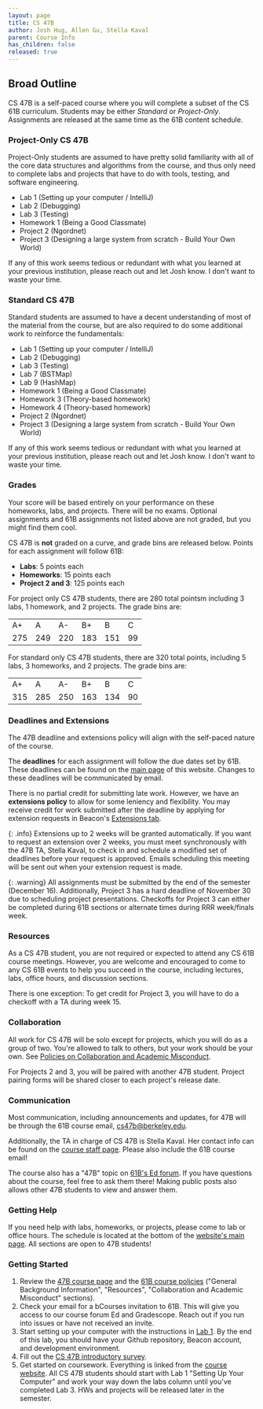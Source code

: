 ```yaml
---
layout: page
title: CS 47B
author: Josh Hug, Allen Gu, Stella Kaval
parent: Course Info
has_children: false
released: true
---
```


## Broad Outline

CS 47B is a self-paced course where you will complete a subset of the CS 61B
curriculum. Students may be either _Standard_ or _Project-Only_. Assignments are released at the same time as the 61B content schedule.

### Project-Only CS 47B

Project-Only students are assumed to have pretty solid familiarity with all
of the core data structures and algorithms from the course, and thus only need
to complete labs and projects that have to do with tools, testing, and software
engineering.

- Lab 1 (Setting up your computer / IntelliJ)
- Lab 2 (Debugging)
- Lab 3 (Testing)
- Homework 1 (Being a Good Classmate)
- Project 2 (Ngordnet)
- Project 3 (Designing a large system from scratch - Build Your Own World)

If any of this work seems tedious or redundant with what you learned at your previous institution, please reach out and let Josh know. I don't want to waste your time.

### Standard CS 47B

Standard students are assumed to have a decent understanding of most of the material from the course, but are also required to do some additional work to reinforce the fundamentals:

- Lab 1 (Setting up your computer / IntelliJ)
- Lab 2 (Debugging)
- Lab 3 (Testing)
- Lab 7 (BSTMap)
- Lab 9 (HashMap)
- Homework 1 (Being a Good Classmate)
- Homework 3 (Theory-based homework)
- Homework 4 (Theory-based homework)
- Project 2 (Ngordnet)
- Project 3 (Designing a large system from scratch - Build Your Own World)

If any of this work seems tedious or redundant with what you learned at your previous institution, please reach out and let Josh know. I don't want to waste your time.

### Grades

Your score will be based entirely on your performance on these homeworks, labs, and projects. There will be no exams. Optional assignments and 61B assignments not listed above are not graded, but you might find them cool.

CS 47B is **not** graded on a curve, and grade bins are released below. Points for each assignment will follow 61B:

- **Labs**: 5 points each
- **Homeworks**: 15 points each
- **Project 2 and 3**: 125 points each

For project only CS 47B students, there are 280 total pointsm including 3 labs, 1 homework, and 2 projects. The grade bins are:

<table id="letter-grades">
	<tr>
        <td>A+</td>
        <td>A</td>
        <td>A-</td>
        <td>B+</td>
        <td>B</td>
        <td>C</td>
	</tr>
	<tr>
        <td>275</td>
        <td>249</td>
        <td>220</td>
        <td>183</td>
        <td>151</td>
        <td>99</td>
	</tr>
</table>

For standard only CS 47B students, there are 320 total points, including 5 labs, 3 homeworks, and 2 projects. The grade bins are:

<table id="letter-grades">
	<tr>
        <td>A+</td>
        <td>A</td>
        <td>A-</td>
        <td>B+</td>
        <td>B</td>
        <td>C</td>
	</tr>
	<tr>
        <td>315</td>
        <td>285</td>
        <td>250</td>
        <td>163</td>
        <td>134</td>
        <td>90</td>
	</tr>
</table>

### Deadlines and Extensions

The 47B deadline and extensions policy will align with the self-paced nature of the course.

The **deadlines** for each assignment will follow the due dates set by 61B. These deadlines can be found on the [main page](https://fa23.datastructur.es/) of this website. Changes to these deadlines will be communicated by email.

There is no partial credit for submitting late work. However, we have an **extensions policy** to allow for some leniency and flexibility. You may receive credit for work submitted after the deadline by applying for extension requests in Beacon's [Extensions tab](https://fa23.beacon.datastructur.es/extensions/).

{: .info}
Extensions up to 2 weeks will be granted automatically. If you want to request an extension over 2 weeks, you must meet synchronously with the 47B TA, Stella Kaval, to check in and schedule a modified set of deadlines before your request is approved. Emails scheduling this meeting will be sent out when your extension request is made.

{: .warning}
All assignments must be submitted by the end of the semester (December 16). Additionally, Project 3 has a hard deadline of November 30 due to scheduling project presentations. Checkoffs for Project 3 can either be completed during 61B sections or alternate times during RRR week/finals week.

### Resources

As a CS 47B student, you are not required or expected to attend any CS 61B course meetings. However, you are welcome and encouraged to come to any CS 61B events to help you succeed in the course, including lectures, labs, office hours, and discussion sections.

There is one exception: To get credit for Project 3, you will have to do a checkoff with a TA during week 15.

### Collaboration

All work for CS 47B will be solo except for projects, which you will do as a group of two. You're allowed to talk to others, but your work should be your own. See [Policies on Collaboration and Academic Misconduct](/policies/collaboration-and-academic-misconduct).

For Projects 2 and 3, you will be paired with another 47B student. Project pairing forms will be shared closer to each project's release date.

### Communication

Most communication, including announcements and updates, for 47B will be through the 61B course email, [cs47b@berkeley.edu](mailto:cs47b@berkeley.edu).

Additionally, the TA in charge of CS 47B is Stella Kaval. Her contact info can be found on the [course staff page](https://fa23.datastructur.es/staff.html). Please also include the 61B course email!

The course also has a "47B" topic on [61B's Ed forum](https://edstem.org/us/courses/42700/discussion/). If you have questions about the course, feel free to ask them there! Making public posts also allows other 47B students to view and answer them.

### Getting Help

If you need help with labs, homeworks, or projects, please come to lab or office hours. The schedule is located at the bottom of the [website's main page](https://fa23.datastructur.es/index.html#disccal). All sections are open to 47B students!

### Getting Started

1. Review the [47B course page](index.md) and the [61B course policies](../../about.md) ("General Background Information", "Resources", "Collaboration and Academic Misconduct" sections).
2. Check your email for a bCourses invitation to 61B. This will give you access to our course forum Ed and Gradescope. Reach out if you run into issues or have not received an invite.
3. Start setting up your computer with the instructions in [Lab 1](../lab/lab01/index.md). By the end of this lab, you should have your Github repository, Beacon account, and development environment.
4. Fill out the [CS 47B introductory survey](https://forms.gle/htrZawELw8f26DD8A).
5. Get started on coursework. Everything is linked from the [course website](../../). All CS 47B students should start with Lab 1 "Setting Up Your Computer" and work your way down the labs column until you've completed Lab 3. HWs and projects will be released later in the semester.
